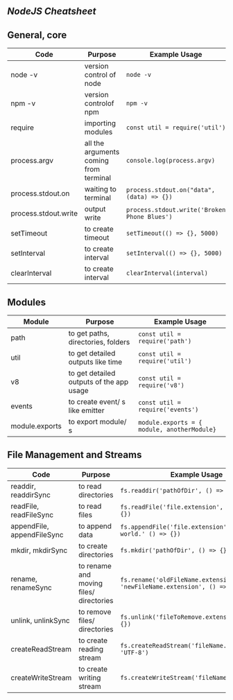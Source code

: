## _NodeJS Cheatsheet_

## General, core

| Code                 | Purpose                                | Example Usage                                |
| -------------------- | -------------------------------------- | -------------------------------------------- |
| node -v              | version control of node                | `node -v`                                    |
| npm -v               | version controlof npm                  | `npm -v`                                     |
| require              | importing modules                      | `const util = require('util')`               |
| process.argv         | all the arguments coming from terminal | `console.log(process.argv)`                  |
| process.stdout.on    | waiting to terminal                    | `process.stdout.on("data", (data) => {})`    |
| process.stdout.write | output write                           | `process.stdout.write('Broken Phone Blues')` |
| setTimeout           | to create timeout                      | `setTimeout(() => {}, 5000)`                 |
| setInterval          | to create interval                     | `setInterval(() => {}, 5000)`                |
| clearInterval        | to create interval                     | `clearInterval(interval)`                    |

## Modules

| Module         | Purpose                                  | Example Usage                               |
| -------------- | ---------------------------------------- | ------------------------------------------- |
| path           | to get paths, directories, folders       | `const util = require('path')`              |
| util           | to get detailed outputs like time        | `const util = require('util')`              |
| v8             | to get detailed outputs of the app usage | `const util = require('v8')`                |
| events         | to create event/ s like emitter          | `const util = require('events')`            |
| module.exports | to export module/ s                      | `module.exports = { module, anotherModule}` |

## File Management and Streams

| Code                       | Purpose                                 | Example Usage                                                           |
| -------------------------- | --------------------------------------- | ----------------------------------------------------------------------- |
| readdir, readdirSync       | to read directories                     | `fs.readdir('pathOfDir', () => {})`                                     |
| readFile, readFileSync     | to read files                           | `fs.readFile('file.extension', 'UTF-8'() => {})`                        |
| appendFile, appendFileSync | to append data                          | `fs.appendFile('file.extension', 'Hello world.' () => {})`              |
| mkdir, mkdirSync           | to create directories                   | `fs.mkdir('pathOfDir', () => {})`                                       |
| rename, renameSync         | to rename and moving files/ directories | `fs.rename('oldFileName.extension', 'newFileName.extension', () => {})` |
| unlink, unlinkSync         | to remove files/ directories            | `fs.unlink('fileToRemove.extension', () => {})`                         |
| createReadStream           | to create reading stream                | `fs.createReadStream('fileName.extension', 'UTF-8')`                    |
| createWriteStream          | to create writing stream                | `fs.createWriteStream('fileName.extension');`                           |
